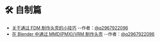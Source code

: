 # 🛠 自制篇

- [关于通过 FDM 制作头壳的小技巧](Tips-for-FDM.md) --作者：[@q2967922096](https://twitter.com/q2967922096)
- [在 Blender 中通过 MMD(PMX)/VRM 制作头壳](Tips-for-FDM.md) --作者：[@q2967922096](https://twitter.com/q2967922096)
